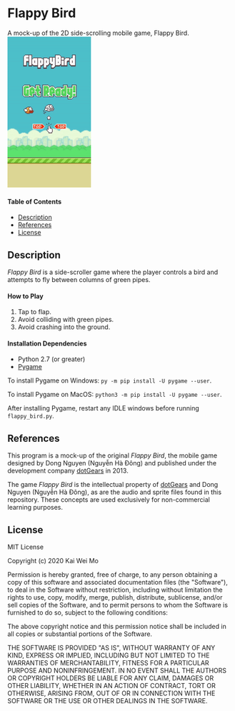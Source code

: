 # Flappy Bird

A mock-up of the 2D side-scrolling mobile game, Flappy Bird.  
![Flappy Bird Demo GIF](demo.gif)

#### Table of Contents

- [Description](#description)
- [References](#references)
- [License](#license)

## Description

*Flappy Bird* is a side-scroller game where the player controls a bird and attempts to fly between columns of green pipes.

#### How to Play

1.  Tap to flap.
2.  Avoid colliding with green pipes.
3.  Avoid crashing into the ground.

#### Installation Dependencies

- Python 2.7 (or greater)
- [Pygame](https://github.com/pygame/pygame)

To install Pygame on Windows:
``py -m pip install -U pygame --user``.

To install Pygame on MacOS:
``python3 -m pip install -U pygame --user``.

After installing Pygame, restart any IDLE windows before running ``flappy_bird.py``.

## References

This program is a mock-up of the original *Flappy Bird*, the mobile game designed by Dong Nguyen (Nguyễn Hà Đông) and published under the development company [dotGears](http://dotgears.com/) in 2013.

The game *Flappy Bird* is the intellectual property of [dotGears](http://dotgears.com/) and Dong Nguyen (Nguyễn Hà Đông), as are the audio and sprite files found in this repository. These concepts are used exclusively for non-commercial learning purposes.

## License

MIT License

Copyright (c) 2020 Kai Wei Mo

Permission is hereby granted, free of charge, to any person obtaining a copy
of this software and associated documentation files (the "Software"), to deal
in the Software without restriction, including without limitation the rights
to use, copy, modify, merge, publish, distribute, sublicense, and/or sell
copies of the Software, and to permit persons to whom the Software is
furnished to do so, subject to the following conditions:

The above copyright notice and this permission notice shall be included in all
copies or substantial portions of the Software.

THE SOFTWARE IS PROVIDED "AS IS", WITHOUT WARRANTY OF ANY KIND, EXPRESS OR
IMPLIED, INCLUDING BUT NOT LIMITED TO THE WARRANTIES OF MERCHANTABILITY,
FITNESS FOR A PARTICULAR PURPOSE AND NONINFRINGEMENT. IN NO EVENT SHALL THE
AUTHORS OR COPYRIGHT HOLDERS BE LIABLE FOR ANY CLAIM, DAMAGES OR OTHER
LIABILITY, WHETHER IN AN ACTION OF CONTRACT, TORT OR OTHERWISE, ARISING FROM,
OUT OF OR IN CONNECTION WITH THE SOFTWARE OR THE USE OR OTHER DEALINGS IN THE
SOFTWARE.
